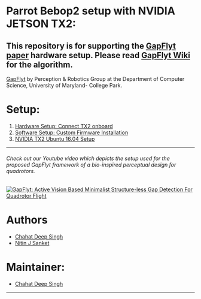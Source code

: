 # Parrot Bebop2 setup with NVIDIA JETSON TX2:
## This repository is for supporting the [GapFlyt paper](https://github.com/prgumd/GapFlyt) hardware setup. Please read [GapFlyt Wiki](https://github.com/prgumd/GapFlyt/wiki) for the algorithm.

[GapFlyt](https://github.com/prgumd/GapFlyt) by Perception & Robotics Group at the Department of Computer Science, University of Maryland- College Park.

# Setup:

1. [Hardware Setup: Connect TX2 onboard](MountingTX2.md)
2. [Software Setup: Custom Firmware Installation](Firmware-Instructions.md)
3. [NVIDIA TX2 Ubuntu 16.04 Setup](https://github.com/chahatdeep/ubuntu-for-robotics/tree/master/Nvidia-TX2-JetPack-setup)
***

###### Check out our Youtube video which depicts the setup used for the proposed GapFlyt framework of a bio-inspired perceptual design for quadrotors.
[![GapFlyt: Active Vision Based Minimalist Structure-less Gap Detection For Quadrotor Flight](https://github.com/prgumd/GapFlyt/img/thumbnail.png)](https://www.youtube.com/watch?v=FSSqB7ag04w)

# Authors
- [Chahat Deep Singh](github.com/chahatdeep/)
- [Nitin J Sanket](github.com/NitinJSanket/)

# Maintainer:
- [Chahat Deep Singh](github.com/chahatdeep/)

***
